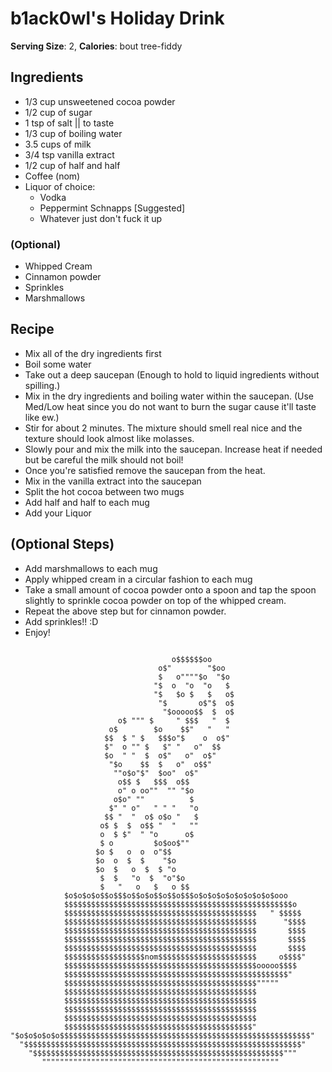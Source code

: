 # b1ack0wl's Holiday Drink

**Serving Size**: 2, **Calories**: bout tree-fiddy

## Ingredients

- 1/3 cup unsweetened cocoa powder
- 1/2 cup of sugar
- 1 tsp of salt || to taste
- 1/3 cup of boiling water
- 3.5 cups of milk
- 3/4 tsp vanilla extract
- 1/2 cup of half and half
- Coffee (nom)
- Liquor of choice:
  - Vodka
  - Peppermint Schnapps [Suggested]
  - Whatever just don't fuck it up

### (Optional)

- Whipped Cream
- Cinnamon powder
- Sprinkles
- Marshmallows

## Recipe

- Mix all of the dry ingredients first
- Boil some water
- Take out a deep saucepan (Enough to hold to liquid ingredients without spilling.)
- Mix in the dry ingredients and boiling water within the saucepan. (Use Med/Low heat since you do not want to burn the sugar cause it'll taste like ew.)
- Stir for about 2 minutes. The mixture should smell real nice and the texture should look almost like molasses.
- Slowly pour and mix the milk into the saucepan. Increase heat if needed but be careful the milk should not boil!
- Once you're satisfied remove the saucepan from the heat.
- Mix in the vanilla extract into the saucepan
- Split the hot cocoa between two mugs
- Add half and half to each mug
- Add your Liquor

## (Optional Steps)

- Add marshmallows to each mug
- Apply whipped cream in a circular fashion to each mug
- Take a small amount of cocoa powder onto a spoon and tap the spoon slightly to sprinkle cocoa powder on top of the whipped cream.
- Repeat the above step but for cinnamon powder.
- Add sprinkles!! :D
- Enjoy!

```

                                    o$$$$$$oo
                                 o$"        "$oo
                                 $   o""""$o  "$o
                                "$  o  "o  "o   $
                                "$   $o $   $   o$
                                 "$       o$"$  o$
                                  "$ooooo$$  $  o$
                        o$ """ $     " $$$   "  $
                      o$        $o    $$"   "   "
                     $$  $ " $   $$$o"$    o  o$"
                     $"  o "" $   $" "   o"  $$
                     $o  " "  $  o$"   o"  o$"
                      "$o    $$  $   o"  o$$"
                       ""o$o"$"  $oo"  o$"
                        o$$ $   $$$  o$$
                        o" o oo""  "" "$o
                       o$o" ""          $
                      $" " o"   " " "   "o
                     $$ "  "  o$ o$o "   $
                    o$ $  $  o$$ "  "   ""
                    o  $ $"  " "o      o$
                    $ o         $o$oo$""
                   $o $   o  o  o"$$
                   $o  o  $  $    "$o
                   $o  $   o  $  $ "o
                    $  $   "o  $  "o"$o
                    $   "   o   $   o $$
            $o$o$o$o$$o$$$o$$o$o$$o$$o$$$o$o$o$o$o$o$o$o$o$ooo
            $$$$$$$$$$$$$$$$$$$$$$$$$$$$$$$$$$$$$$$$$$$$$$$$$$$o
            $$$$$$$$$$$$$$$$$$$$$$$$$$$$$$$$$$$$$$$$$$$   " $$$$$
            $$$$$$$$$$$$$$$$$$$$$$$$$$$$$$$$$$$$$$$$$$$      "$$$$
            $$$$$$$$$$$$$$$$$$$$$$$$$$$$$$$$$$$$$$$$$$$       $$$$
            $$$$$$$$$$$$$$$$$$$$$$$$$$$$$$$$$$$$$$$$$$$       $$$$
            $$$$$$$$$$$$$$$$$$$$$$$$$$$$$$$$$$$$$$$$$$$       $$$$
            $$$$$$$$$$$$$$$$$$nom$$$$$$$$$$$$$$$$$$$$$$     o$$$$"
            $$$$$$$$$$$$$$$$$$$$$$$$$$$$$$$$$$$$$$$$$$$ooooo$$$$
            $$$$$$$$$$$$$$$$$$$$$$$$$$$$$$$$$$$$$$$$$$$$$$$$$$"
            $$$$$$$$$$$$$$$$$$$$$$$$$$$$$$$$$$$$$$$$$$$"""""
            $$$$$$$$$$$$$$$$$$$$$$$$$$$$$$$$$$$$$$$$$$$
            $$$$$$$$$$$$$$$$$$$$$$$$$$$$$$$$$$$$$$$$$$$
            $$$$$$$$$$$$$$$$$$$$$$$$$$$$$$$$$$$$$$$$$$$
            $$$$$$$$$$$$$$$$$$$$$$$$$$$$$$$$$$$$$$$$$$$
            $$$$$$$$$$$$$$$$$$$$$$$$$$$$$$$$$$$$$$$$$$"
"$o$o$o$o$o$$$$$$$$$$$$$$$$$$$$$$$$$$$$$$$$$$$$$$$$$$$$$$$$$$$$$$$$"
  "$$$$$$$$$$$$$$$$$$$$$$$$$$$$$$$$$$$$$$$$$$$$$$$$$$$$$$$$$$$$$$"
    "$$$$$$$$$$$$$$$$$$$$$$$$$$$$$$$$$$$$$$$$$$$$$$$$$$$$$$$$"""
       """""""""""""""""""""""""""""""""""""""""""""""""""""
```
